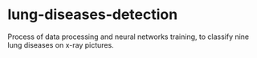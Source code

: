 # lung-diseases-detection
Process of data processing and neural networks training, to classify nine lung diseases on x-ray pictures.
